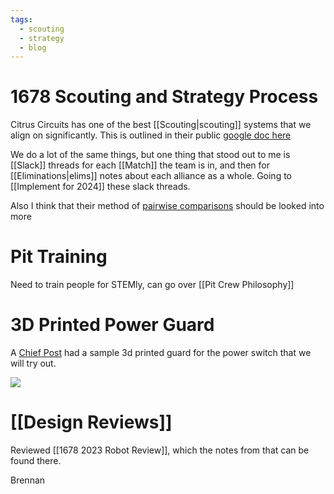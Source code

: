 ```yaml
---
tags:
  - scouting
  - strategy
  - blog
---
```

# 1678 Scouting and Strategy Process

Citrus Circuits has one of the best [[Scouting|scouting]] systems that we align on significantly. This is outlined in their public [google doc here](https://docs.google.com/document/d/1a_NJ951OwDeNmptXa_CzKVC-tzLJAj-JsKHCf1SicHA/edit#heading=h.8fkdaxy2t5wo)

We do a lot of the same things, but one thing that stood out to me is [[Slack]] threads for each [[Match]] the team is in, and then for [[Eliminations|elims]] notes about each alliance as a whole. Going to [[Implement for 2024]] these slack threads.

Also I think that their method of [pairwise comparisons](https://www.youtube.com/watch?v=R1m3WJ6P8H8) should be looked into more

# Pit Training

Need to train people for STEMly, can go over [[Pit Crew Philosophy]]

# 3D Printed Power Guard

A [Chief Post](https://www.chiefdelphi.com/t/introducing-the-nifty-bot-breaker-shroud/442964) had a sample 3d printed guard for the power switch that we will try out.

![](https://www.chiefdelphi.com/uploads/default/optimized/3X/c/5/c5f2ceb0e4deeba65d0bdda5d32ef7026f1ac367_2_666x500.jpeg)

# [[Design Reviews]]

Reviewed [[1678 2023 Robot Review]], which the notes from that can be found there.

Brennan